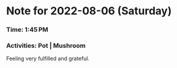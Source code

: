 # Note for 2022-08-06 (Saturday)
### Time: 1:45 PM
### Activities: Pot | Mushroom

Feeling very fulfilled and grateful.
